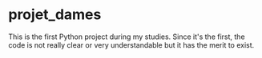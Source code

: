 # projet_dames
This is the first Python project during my studies. Since it's the first, 
the code is not really clear or very understandable but it has the merit to exist.
